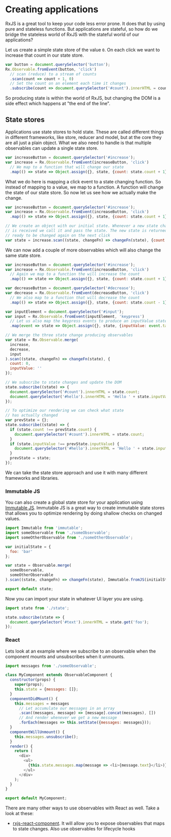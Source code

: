 # Creating applications

RxJS is a great tool to keep your code less error prone. It does that by using pure and stateless functions. But applications are stateful, so how do we bridge the stateless world of RxJS with the stateful world of our applications?

Let us create a simple state store of the value `0`. On each click we want to increase that count in our state store.
```js
var button = document.querySelector('button');
Rx.Observable.fromEvent(button, 'click')
  // scan (reduce) to a stream of counts
  .scan(count => count + 1, 0)
  // Set the count on an element each time it changes
  .subscribe(count => document.querySelector('#count').innerHTML = count);
```
So producing state is within the world of RxJS, but changing the DOM is a side effect which happens at "the end of the line".

## State stores
Applications use state stores to hold state. These are called different things in different frameworks, like store, reducer and model, but at the core they are all just a plain object. What we also need to handle is that multiple observables can update a single state store.

```js
var increaseButton = document.querySelector('#increase');
var increase = Rx.Observable.fromEvent(increaseButton, 'click')
  // We map to a function that will change our state
  .map(() => state => Object.assign({}, state, {count: state.count + 1}));
```

What we do here is mapping a click event to a state changing function. So instead of mapping to a value, we map to a function. A function will change the state of our state store. So now let us see how we actually make the change.

```js
var increaseButton = document.querySelector('#increase');
var increase = Rx.Observable.fromEvent(increaseButton, 'click')
  .map(() => state => Object.assign({}, state, {count: state.count + 1}));

// We create an object with our initial state. Whenever a new state change function
// is received we call it and pass the state. The new state is returned and
// ready to be changed again on the next click
var state = increase.scan((state, changeFn) => changeFn(state), {count: 0});
```

We can now add a couple of more observables which will also change the same state store.

```js
var increaseButton = document.querySelector('#increase');
var increase = Rx.Observable.fromEvent(increaseButton, 'click')
  // Again we map to a function the will increase the count
  .map(() => state => Object.assign({}, state, {count: state.count + 1}));

var decreaseButton = document.querySelector('#decrease');
var decrease = Rx.Observable.fromEvent(decreaseButton, 'click')
  // We also map to a function that will decrease the count
  .map(() => state => Object.assign({}, state, {count: state.count - 1}));

var inputElement = document.querySelector('#input');
var input = Rx.Observable.fromEvent(inputElement, 'keypress')
  // Let us also map the keypress events to produce an inputValue state
  .map(event => state => Object.assign({}, state, {inputValue: event.target.value}));

// We merge the three state change producing observables
var state = Rx.Observable.merge(
  increase,
  decrease,
  input
).scan((state, changeFn) => changeFn(state), {
  count: 0,
  inputValue: ''
});

// We subscribe to state changes and update the DOM
state.subscribe((state) => {
  document.querySelector('#count').innerHTML = state.count;
  document.querySelector('#hello').innerHTML = 'Hello ' + state.inputValue;
});

// To optimize our rendering we can check what state
// has actually changed
var prevState = {};
state.subscribe((state) => {
  if (state.count !== prevState.count) {
    document.querySelector('#count').innerHTML = state.count;
  }
  if (state.inputValue !== prevState.inputValue) {
    document.querySelector('#hello').innerHTML = 'Hello ' + state.inputValue;
  }
  prevState = state;
});
```

We can take the state store approach and use it with many different frameworks and libraries.

### Immutable JS
You can also create a global state store for your application using [Immutable JS](https://facebook.github.io/immutable-js/). Immutable JS is a great way to create immutable state stores that allows you to optimize rendering by doing shallow checks on changed values.

<!-- skip-example -->
```js
import Immutable from 'immutable';
import someObservable from './someObservable';
import someOtherObservable from './someOtherObservable';

var initialState = {
  foo: 'bar'
};

var state = Observable.merge(
  someObservable,
  someOtherObservable
).scan((state, changeFn) => changeFn(state), Immutable.fromJS(initialState));

export default state;
```

Now you can import your state in whatever UI layer you are using.

<!-- skip-example -->
```js
import state from './state';

state.subscribe(state => {
  document.querySelector('#text').innerHTML = state.get('foo');
});
```

### React
Lets look at an example where we subscribe to an observable when the component mounts and unsubscribes when it unmounts.

<!-- skip-example -->
```js
import messages from './someObservable';

class MyComponent extends ObservableComponent {
  constructor(props) {
    super(props);
    this.state = {messages: []};
  }
  componentDidMount() {
    this.messages = messages
      // Let accumulate our messages in an array
      .scan((messages, message) => [message].concat(messages), [])
      // And render whenever we get a new message
      .forEach(messages => this.setState({messages: messages}));
  }
  componentWillUnmount() {
    this.messages.unsubscribe();
  }
  render() {
    return (
      <div>
        <ul>
          {this.state.messages.map(message => <li>{message.text}</li>)}
        </ul>
      </div>
    );
  }
}

export default MyComponent;
```

There are many other ways to use observables with React as well. Take a look at these:

- [rxjs-react-component](https://www.npmjs.com/package/rxjs-react-component). It will allow you to expose observables that maps to state changes. Also use observables for lifecycle hooks
